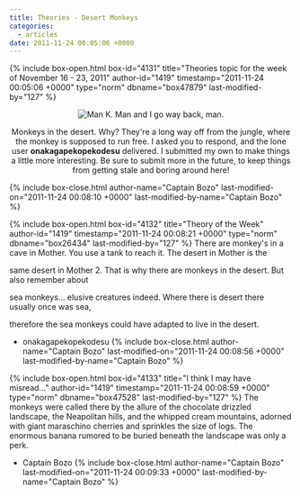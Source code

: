 ```yaml
---
title: Theories - Desert Monkeys
categories:
  - articles
date: 2011-11-24 00:05:06 +0000
---
```

{% include box-open.html box-id="4131" title="Theories topic for the week of November 16 - 23, 2011" author-id="1419" timestamp="2011-11-24 00:05:06 +0000" type="norm" dbname="box47879" last-modified-by="127" %}
<center><img src="http - //walkthrough.starmen.net/earthbound/image/screens/23/mankman.png" title="Man K. Man and I go way back, man." /><p/>
Monkeys in the desert. Why? They're a long way off from the jungle, where the monkey is supposed to run free. I asked you to respond, and the lone user <b>onakagapekopekodesu</b> delivered. I submitted my own to make things a little more interesting. Be sure to submit more in the future, to keep things from getting stale and boring around here!</center>
{% include box-close.html author-name="Captain Bozo" last-modified-on="2011-11-24 00:08:10 +0000" last-modified-by-name="Captain Bozo" %}

{% include box-open.html box-id="4132" title="Theory of the Week" author-id="1419" timestamp="2011-11-24 00:08:21 +0000" type="norm" dbname="box26434" last-modified-by="127" %}
There are monkey's in a cave in Mother. You use a tank to reach it. The desert in Mother is the<p/>

same desert in Mother 2. That is why there are monkeys in the desert. But also remember about<p/>

sea monkeys... elusive creatures indeed. Where there is desert there usually once was sea,<p/>

therefore the sea monkeys could have adapted to live in the desert. <p/>

- onakagapekopekodesu
{% include box-close.html author-name="Captain Bozo" last-modified-on="2011-11-24 00:08:56 +0000" last-modified-by-name="Captain Bozo" %}

{% include box-open.html box-id="4133" title="I think I may have misread..." author-id="1419" timestamp="2011-11-24 00:08:59 +0000" type="norm" dbname="box47528" last-modified-by="127" %}
The monkeys were called there by the allure of the chocolate drizzled landscape, the Neapolitan hills, and the whipped cream mountains, adorned with giant maraschino cherries and sprinkles the size of logs. The enormous banana rumored to be buried beneath the landscape was only a perk.<p/>

- Captain Bozo
{% include box-close.html author-name="Captain Bozo" last-modified-on="2011-11-24 00:09:33 +0000" last-modified-by-name="Captain Bozo" %}
